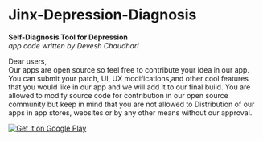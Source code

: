 # Jinx-Depression-Diagnosis
<b> Self-Diagnosis Tool for Depression </b> <br>
<i> app code written by Devesh Chaudhari </i>

Dear users, <br>
  Our apps are open source so feel free to contribute your idea in our app. 
  You can submit your patch, UI, UX modifications,and other cool features 
  that you would like in our app and we will add it to our final build. 
  You are allowed to modify source code for contribution in our open source
  community but keep in mind that you are not allowed to Distribution of our apps in
  app stores, websites or by any other means without our approval.
  
  
  <a href='https://play.google.com/store/apps/details?id=devesh.ephrine.depression.self.diagnosis&pcampaignid=MKT-Other-global-all-co-prtnr-py-PartBadge-Mar2515-1'><img alt='Get it on Google Play' src='https://play.google.com/intl/en_us/badges/images/generic/en_badge_web_generic.png'/></a>
